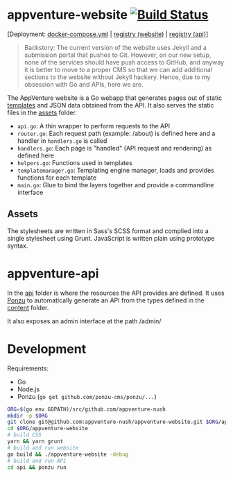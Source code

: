 
# appventure-website [![Build Status](https://appventure.nushigh.edu.sg:8000/api/badges/appventure-nush/appventure-website/status.svg)](https://appventure.nushigh.edu.sg:8000/appventure-nush/appventure-website)

\[Deployment: [docker-compose.yml](https://github.com/appventure-nush/infrastructure/blob/master/setup-scripts/main-website.yml) | [registry (website)](https://appventure.nushigh.edu.sg/registry/#/appventure-website) | [registry (api)](https://appventure.nushigh.edu.sg/registry/#/appventure-api)\]

> Backstory: The current version of the website uses Jekyll and a submission portal that pushes to Git. However, on our new setup, none of the services should have push access to GitHub, and anyway it is better to move to a proper CMS so that we can add additional sections to the website without Jekyll hackery. Hence, due to my obsession with Go and APIs, here we are.

The AppVenture website is a Go webapp that generates pages out of static [templates](templates/) and JSON data obtained from the API. It also serves the static files in the [assets](assets/) folder.

* `api.go`: A thin wrapper to perform requests to the API
* `router.go`: Each request path (example: /about) is defined here and a handler in `handlers.go` is called
* `handlers.go`: Each page is "handled" (API request and rendering) as defined here
* `helpers.go`: Functions used in templates
* `templatemanager.go`: Templating engine manager, loads and provides functions for each template
* `main.go`: Glue to bind the layers together and provide a commandline interface

## Assets

The stylesheets are written in Sass's SCSS format and complied into a single stylesheet using Grunt. JavaScript is written plain using prototype syntax. 

# appventure-api

In the [api](api/) folder is where the resources the API provides are defined. It uses [Ponzu](https://docs.ponzu-cms.org/) to automatically generate an API from the types defined in the [content](api/content/) folder. 

It also exposes an admin interface at the path /admin/

# Development

Requirements:

* Go
* Node.js
* Ponzu (`go get github.com/ponzu-cms/ponzu/...`)

```bash
ORG=$(go env GOPATH)/src/github.com/appventure-nush
mkdir -p $ORG
git clone git@github.com:appventure-nush/appventure-website.git $ORG/appventure-website
cd $ORG/appventure-website
# build CSS
yarn && yarn grunt
# build and run website
go build && ./appventure-website -debug
# build and run API
cd api && ponzu run
```
